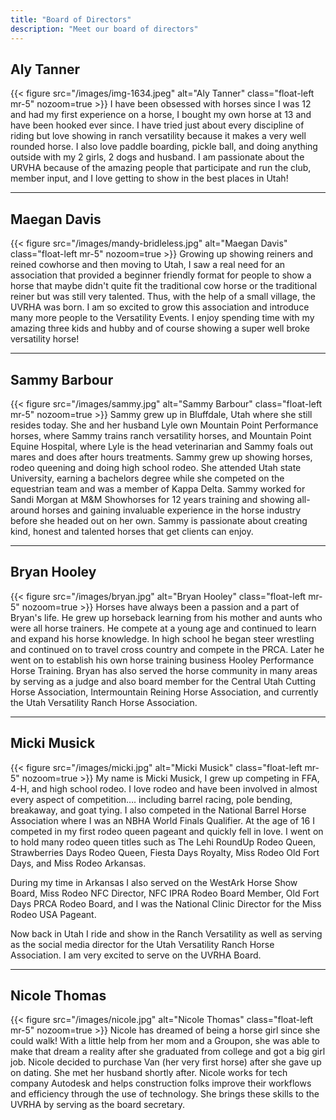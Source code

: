 ```yaml
---
title: "Board of Directors"
description: "Meet our board of directors"
---
```


## Aly Tanner

{{< figure src="/images/img-1634.jpeg" alt="Aly Tanner" class="float-left mr-5" nozoom=true >}}
I have been obsessed with horses since I was 12 and had my first experience on a horse, I bought my own horse at 13 and have been hooked ever since. I have tried just about every discipline of riding but love showing in ranch versatility because it makes a very well rounded horse. I also love paddle boarding, pickle ball, and doing anything outside with my 2 girls, 2 dogs and husband. I am passionate about the URVHA because of the amazing people that participate and run the club, member input, and I love getting to show in the best places in Utah!

---

## Maegan Davis

{{< figure src="/images/mandy-bridleless.jpg" alt="Maegan Davis" class="float-left mr-5" nozoom=true >}}
Growing up showing reiners and reined cowhorse and then moving to Utah, I saw a real need for an association that provided a beginner friendly format for people to show a horse that maybe didn't quite fit the traditional cow horse or the traditional reiner but was still very talented. Thus, with the help of a small village, the UVRHA was born. I am so excited to grow this association and introduce many more people to the Versatility Events. I enjoy spending time with my amazing three kids and hubby and of course showing a super well broke versatility horse!

---

## Sammy Barbour

{{< figure src="/images/sammy.jpg" alt="Sammy Barbour" class="float-left mr-5" nozoom=true >}}
Sammy grew up in Bluffdale, Utah where she still resides today. She and her husband Lyle own Mountain Point Performance horses, where Sammy trains ranch versatility horses, and Mountain Point Equine Hospital, where Lyle is the head veterinarian and Sammy foals out mares and does after hours treatments. Sammy grew up showing horses, rodeo queening and doing high school rodeo. She attended Utah state University, earning a bachelors degree while she competed on the equestrian team and was a member of Kappa Delta. Sammy worked for Sandi Morgan at M&M Showhorses for 12 years training and showing all-around horses and gaining invaluable experience in the horse industry before she headed out on her own. Sammy is passionate about creating kind, honest and talented horses that get clients can enjoy.

---

## Bryan Hooley

{{< figure src="/images/bryan.jpg" alt="Bryan Hooley" class="float-left mr-5" nozoom=true >}}
Horses have always been a passion and a part of Bryan's life. He grew up horseback learning from his mother and aunts who were all horse trainers. He compete at a young age and continued to learn and expand his horse knowledge. In high school he began steer wrestling and continued on to travel cross country and compete in the PRCA. Later he went on to establish his own horse training business Hooley Performance Horse Training. Bryan has also served the horse community in many areas by serving as a judge and also board member for the Central Utah Cutting Horse Association, Intermountain Reining Horse Association, and currently the Utah Versatility Ranch Horse Association.

---

## Micki Musick

{{< figure src="/images/micki.jpg" alt="Micki Musick" class="float-left mr-5" nozoom=true >}}
My name is Micki Musick, I grew up competing in FFA, 4-H, and high school rodeo. I love rodeo and have been involved in almost every aspect of competition…. including barrel racing, pole bending, breakaway, and goat tying. I also competed in the National Barrel Horse Association where I was an NBHA World Finals Qualifier. At the age of 16 I competed in my first rodeo queen pageant and quickly fell in love. I went on to hold many rodeo queen titles such as The Lehi RoundUp Rodeo Queen, Strawberries Days Rodeo Queen, Fiesta Days Royalty, Miss Rodeo Old Fort Days, and Miss Rodeo Arkansas.

During my time in Arkansas I also served on the WestArk Horse Show Board, Miss Rodeo NFC Director, NFC IPRA Rodeo Board Member, Old Fort Days PRCA Rodeo Board, and I was the National Clinic Director for the Miss Rodeo USA Pageant.

Now back in Utah I ride and show in the Ranch Versatility as well as serving as the social media director for the Utah Versatility Ranch Horse Association. I am very excited to serve on the UVRHA Board.

---

## Nicole Thomas

{{< figure src="/images/nicole.jpg" alt="Nicole Thomas" class="float-left mr-5" nozoom=true >}}
Nicole has dreamed of being a horse girl since she could walk! With a little help from her mom and a Groupon, she was able to make that dream a reality after she graduated from college and got a big girl job. Nicole decided to purchase Van (her very first horse) after she gave up on dating. She met her husband shortly after. Nicole works for tech company Autodesk and helps construction folks improve their workflows and efficiency through the use of technology. She brings these skills to the UVRHA by serving as the board secretary.
